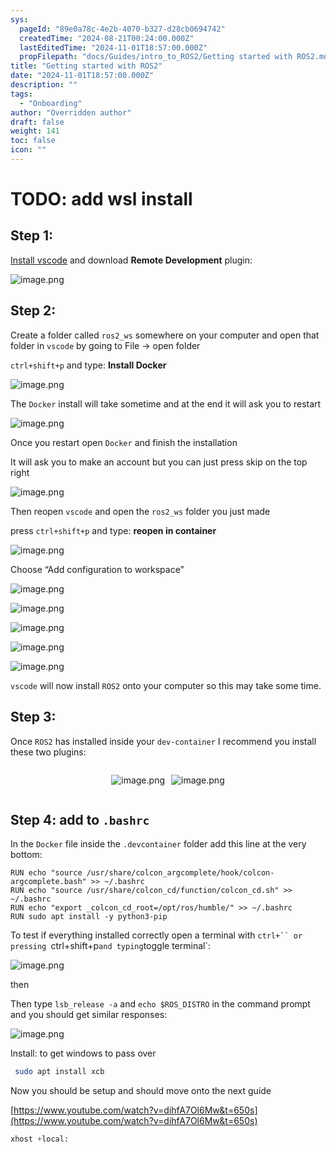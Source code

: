 ```yaml
---
sys:
  pageId: "89e0a78c-4e2b-4070-b327-d28cb0694742"
  createdTime: "2024-08-21T00:24:00.000Z"
  lastEditedTime: "2024-11-01T18:57:00.000Z"
  propFilepath: "docs/Guides/intro_to_ROS2/Getting started with ROS2.md"
title: "Getting started with ROS2"
date: "2024-11-01T18:57:00.000Z"
description: ""
tags:
  - "Onboarding"
author: "Overridden author"
draft: false
weight: 141
toc: false
icon: ""
---
```


# TODO: add wsl install

## Step 1:

[Install vscode](https://code.visualstudio.com/download) and download **Remote Development** plugin:

![image.png](https://prod-files-secure.s3.us-west-2.amazonaws.com/d518164a-d88e-44d1-a4ee-3adb3bd8bce0/efb52993-1881-4a40-b95e-6f020334f022/image.png?X-Amz-Algorithm=AWS4-HMAC-SHA256&X-Amz-Content-Sha256=UNSIGNED-PAYLOAD&X-Amz-Credential=ASIAZI2LB466WIOUWCHZ%2F20250330%2Fus-west-2%2Fs3%2Faws4_request&X-Amz-Date=20250330T121309Z&X-Amz-Expires=3600&X-Amz-Security-Token=IQoJb3JpZ2luX2VjECAaCXVzLXdlc3QtMiJHMEUCIQD58DZO9B6ulvLA1gVj%2BD4e5M1bezZ83m7BT3FsfdMm4QIgFszFA54hCJmuldDaiLbxOmBi15%2F9fUvCThtLxNvuepcqiAQIif%2F%2F%2F%2F%2F%2F%2F%2F%2F%2FARAAGgw2Mzc0MjMxODM4MDUiDMP1EcgszdA%2Bc9eNjircA06Avh9YrfpUagf0ejZWtGYWELrl4ZP5j2FRUE0LWgs4aW5f35xlFFy2gnB88bYg%2BpEZL1agsUCgnMqWjRwe3AnYb8KlH1MqfW4QOTadaEZwxKSIccyRCTl285hFibGshM%2FX36erm2y1eQ13%2FDLfau7OiPuPZAi7FozgCHym7K7vEQHYsuGWvruLJuKVkfjnulFG3XDq6PV%2F%2F%2FqQ58QtKZ7UuNZGHPBXwnlLoMcUlUG4a4sx1bxI4PMou%2B35cyFPWFNc4rPJ4EX%2BdljSshK0mocoMF2BotLb0Ox031xwPGdoOyEUW8IIE1J4%2B8FcTFpEZ4z9ZZvBsVO3hVP4QhIfGFScoGMVVnYes4Ulp8ZKYltal3UWfyXMWZkg2smNsuh3w%2BL9S8Liek9Mo7WOG5HtQH8VIfRFsw5gPMD7uZJySIgspKnklQLXp%2BCtF04ypqDkkNVVL5ZQpK%2B2U9Zfvuq223LetUVvjVJWAGaO8e9P6WfLR4mcCPX%2BcKnusteDn5GQkYTbsKdLFU4gRa17jl4PpMhXNomXw8Ue%2F0MKyno7Gv9bIGJnNNV0Y663MNkR%2F8HqSwmCoI968E3LR9NvYhEzyFOxzKvPhEvj6hGx5fpt1KP56ZzvmyeEop7en%2B4MMIbwo78GOqUBEMZa7S%2Bgl0jfeStNqqs%2FHCDOlsRsk0%2FRvJEcdOiAMWjDNCJ4ZmTx%2FyZXGUAaeqnlIqYEyBhvY7f4d5UJyLb%2FRJWJmjJvOmV%2B3z3Q%2FY%2Be4iBHkxQk57Hv25k9zDsDNESG9D%2BPM4cY0BzIkhfiyks9Or65Yu739j2DSkRfw6e%2BlUg026cEL1EN7BEZ13%2FxYeBYdA728MNY%2FDABwhHY%2BAy8NqAnEH0v&X-Amz-Signature=62ee6e0d79ed1954cf888a88fe8b06a779b0d62c2f232ee3dc13488b2d5b3977&X-Amz-SignedHeaders=host&x-id=GetObject)

## Step 2:

Create a folder called `ros2_ws` somewhere on your computer and open that folder in `vscode` by going to File → open folder 

`ctrl+shift+p` and type: **Install Docker**

![image.png](https://prod-files-secure.s3.us-west-2.amazonaws.com/d518164a-d88e-44d1-a4ee-3adb3bd8bce0/2269dc0e-1cd5-47ff-bceb-c04ad9b2eab0/image.png?X-Amz-Algorithm=AWS4-HMAC-SHA256&X-Amz-Content-Sha256=UNSIGNED-PAYLOAD&X-Amz-Credential=ASIAZI2LB466WIOUWCHZ%2F20250330%2Fus-west-2%2Fs3%2Faws4_request&X-Amz-Date=20250330T121309Z&X-Amz-Expires=3600&X-Amz-Security-Token=IQoJb3JpZ2luX2VjECAaCXVzLXdlc3QtMiJHMEUCIQD58DZO9B6ulvLA1gVj%2BD4e5M1bezZ83m7BT3FsfdMm4QIgFszFA54hCJmuldDaiLbxOmBi15%2F9fUvCThtLxNvuepcqiAQIif%2F%2F%2F%2F%2F%2F%2F%2F%2F%2FARAAGgw2Mzc0MjMxODM4MDUiDMP1EcgszdA%2Bc9eNjircA06Avh9YrfpUagf0ejZWtGYWELrl4ZP5j2FRUE0LWgs4aW5f35xlFFy2gnB88bYg%2BpEZL1agsUCgnMqWjRwe3AnYb8KlH1MqfW4QOTadaEZwxKSIccyRCTl285hFibGshM%2FX36erm2y1eQ13%2FDLfau7OiPuPZAi7FozgCHym7K7vEQHYsuGWvruLJuKVkfjnulFG3XDq6PV%2F%2F%2FqQ58QtKZ7UuNZGHPBXwnlLoMcUlUG4a4sx1bxI4PMou%2B35cyFPWFNc4rPJ4EX%2BdljSshK0mocoMF2BotLb0Ox031xwPGdoOyEUW8IIE1J4%2B8FcTFpEZ4z9ZZvBsVO3hVP4QhIfGFScoGMVVnYes4Ulp8ZKYltal3UWfyXMWZkg2smNsuh3w%2BL9S8Liek9Mo7WOG5HtQH8VIfRFsw5gPMD7uZJySIgspKnklQLXp%2BCtF04ypqDkkNVVL5ZQpK%2B2U9Zfvuq223LetUVvjVJWAGaO8e9P6WfLR4mcCPX%2BcKnusteDn5GQkYTbsKdLFU4gRa17jl4PpMhXNomXw8Ue%2F0MKyno7Gv9bIGJnNNV0Y663MNkR%2F8HqSwmCoI968E3LR9NvYhEzyFOxzKvPhEvj6hGx5fpt1KP56ZzvmyeEop7en%2B4MMIbwo78GOqUBEMZa7S%2Bgl0jfeStNqqs%2FHCDOlsRsk0%2FRvJEcdOiAMWjDNCJ4ZmTx%2FyZXGUAaeqnlIqYEyBhvY7f4d5UJyLb%2FRJWJmjJvOmV%2B3z3Q%2FY%2Be4iBHkxQk57Hv25k9zDsDNESG9D%2BPM4cY0BzIkhfiyks9Or65Yu739j2DSkRfw6e%2BlUg026cEL1EN7BEZ13%2FxYeBYdA728MNY%2FDABwhHY%2BAy8NqAnEH0v&X-Amz-Signature=87f88ee917e8b4999392ad68e08fde1d081b54ca0924cc5dcb346b63f9bbae6c&X-Amz-SignedHeaders=host&x-id=GetObject)

The `Docker` install will take sometime and at the end it will ask you to restart

![image.png](https://prod-files-secure.s3.us-west-2.amazonaws.com/d518164a-d88e-44d1-a4ee-3adb3bd8bce0/ed233f78-be33-4b1f-b89c-9c346c0e961e/image.png?X-Amz-Algorithm=AWS4-HMAC-SHA256&X-Amz-Content-Sha256=UNSIGNED-PAYLOAD&X-Amz-Credential=ASIAZI2LB466WIOUWCHZ%2F20250330%2Fus-west-2%2Fs3%2Faws4_request&X-Amz-Date=20250330T121309Z&X-Amz-Expires=3600&X-Amz-Security-Token=IQoJb3JpZ2luX2VjECAaCXVzLXdlc3QtMiJHMEUCIQD58DZO9B6ulvLA1gVj%2BD4e5M1bezZ83m7BT3FsfdMm4QIgFszFA54hCJmuldDaiLbxOmBi15%2F9fUvCThtLxNvuepcqiAQIif%2F%2F%2F%2F%2F%2F%2F%2F%2F%2FARAAGgw2Mzc0MjMxODM4MDUiDMP1EcgszdA%2Bc9eNjircA06Avh9YrfpUagf0ejZWtGYWELrl4ZP5j2FRUE0LWgs4aW5f35xlFFy2gnB88bYg%2BpEZL1agsUCgnMqWjRwe3AnYb8KlH1MqfW4QOTadaEZwxKSIccyRCTl285hFibGshM%2FX36erm2y1eQ13%2FDLfau7OiPuPZAi7FozgCHym7K7vEQHYsuGWvruLJuKVkfjnulFG3XDq6PV%2F%2F%2FqQ58QtKZ7UuNZGHPBXwnlLoMcUlUG4a4sx1bxI4PMou%2B35cyFPWFNc4rPJ4EX%2BdljSshK0mocoMF2BotLb0Ox031xwPGdoOyEUW8IIE1J4%2B8FcTFpEZ4z9ZZvBsVO3hVP4QhIfGFScoGMVVnYes4Ulp8ZKYltal3UWfyXMWZkg2smNsuh3w%2BL9S8Liek9Mo7WOG5HtQH8VIfRFsw5gPMD7uZJySIgspKnklQLXp%2BCtF04ypqDkkNVVL5ZQpK%2B2U9Zfvuq223LetUVvjVJWAGaO8e9P6WfLR4mcCPX%2BcKnusteDn5GQkYTbsKdLFU4gRa17jl4PpMhXNomXw8Ue%2F0MKyno7Gv9bIGJnNNV0Y663MNkR%2F8HqSwmCoI968E3LR9NvYhEzyFOxzKvPhEvj6hGx5fpt1KP56ZzvmyeEop7en%2B4MMIbwo78GOqUBEMZa7S%2Bgl0jfeStNqqs%2FHCDOlsRsk0%2FRvJEcdOiAMWjDNCJ4ZmTx%2FyZXGUAaeqnlIqYEyBhvY7f4d5UJyLb%2FRJWJmjJvOmV%2B3z3Q%2FY%2Be4iBHkxQk57Hv25k9zDsDNESG9D%2BPM4cY0BzIkhfiyks9Or65Yu739j2DSkRfw6e%2BlUg026cEL1EN7BEZ13%2FxYeBYdA728MNY%2FDABwhHY%2BAy8NqAnEH0v&X-Amz-Signature=8e07d6073ab883e8b3570ae832d545fd2b6ef8625a4b7892aadae5ace8f3c74e&X-Amz-SignedHeaders=host&x-id=GetObject)

Once you restart open `Docker` and finish the installation

It will ask you to make an account but you can just press skip on the top right

![image.png](https://prod-files-secure.s3.us-west-2.amazonaws.com/d518164a-d88e-44d1-a4ee-3adb3bd8bce0/21010ad9-1659-4fd9-9f59-9932a09b2a3d/image.png?X-Amz-Algorithm=AWS4-HMAC-SHA256&X-Amz-Content-Sha256=UNSIGNED-PAYLOAD&X-Amz-Credential=ASIAZI2LB466WIOUWCHZ%2F20250330%2Fus-west-2%2Fs3%2Faws4_request&X-Amz-Date=20250330T121309Z&X-Amz-Expires=3600&X-Amz-Security-Token=IQoJb3JpZ2luX2VjECAaCXVzLXdlc3QtMiJHMEUCIQD58DZO9B6ulvLA1gVj%2BD4e5M1bezZ83m7BT3FsfdMm4QIgFszFA54hCJmuldDaiLbxOmBi15%2F9fUvCThtLxNvuepcqiAQIif%2F%2F%2F%2F%2F%2F%2F%2F%2F%2FARAAGgw2Mzc0MjMxODM4MDUiDMP1EcgszdA%2Bc9eNjircA06Avh9YrfpUagf0ejZWtGYWELrl4ZP5j2FRUE0LWgs4aW5f35xlFFy2gnB88bYg%2BpEZL1agsUCgnMqWjRwe3AnYb8KlH1MqfW4QOTadaEZwxKSIccyRCTl285hFibGshM%2FX36erm2y1eQ13%2FDLfau7OiPuPZAi7FozgCHym7K7vEQHYsuGWvruLJuKVkfjnulFG3XDq6PV%2F%2F%2FqQ58QtKZ7UuNZGHPBXwnlLoMcUlUG4a4sx1bxI4PMou%2B35cyFPWFNc4rPJ4EX%2BdljSshK0mocoMF2BotLb0Ox031xwPGdoOyEUW8IIE1J4%2B8FcTFpEZ4z9ZZvBsVO3hVP4QhIfGFScoGMVVnYes4Ulp8ZKYltal3UWfyXMWZkg2smNsuh3w%2BL9S8Liek9Mo7WOG5HtQH8VIfRFsw5gPMD7uZJySIgspKnklQLXp%2BCtF04ypqDkkNVVL5ZQpK%2B2U9Zfvuq223LetUVvjVJWAGaO8e9P6WfLR4mcCPX%2BcKnusteDn5GQkYTbsKdLFU4gRa17jl4PpMhXNomXw8Ue%2F0MKyno7Gv9bIGJnNNV0Y663MNkR%2F8HqSwmCoI968E3LR9NvYhEzyFOxzKvPhEvj6hGx5fpt1KP56ZzvmyeEop7en%2B4MMIbwo78GOqUBEMZa7S%2Bgl0jfeStNqqs%2FHCDOlsRsk0%2FRvJEcdOiAMWjDNCJ4ZmTx%2FyZXGUAaeqnlIqYEyBhvY7f4d5UJyLb%2FRJWJmjJvOmV%2B3z3Q%2FY%2Be4iBHkxQk57Hv25k9zDsDNESG9D%2BPM4cY0BzIkhfiyks9Or65Yu739j2DSkRfw6e%2BlUg026cEL1EN7BEZ13%2FxYeBYdA728MNY%2FDABwhHY%2BAy8NqAnEH0v&X-Amz-Signature=cbb8e6960d47e85f2caace32cdec5beb725d4b254d5e521f05c363dc37185240&X-Amz-SignedHeaders=host&x-id=GetObject)

Then reopen `vscode` and open the `ros2_ws` folder you just made

press `ctrl+shift+p` and type: **reopen in container**

![image.png](https://prod-files-secure.s3.us-west-2.amazonaws.com/d518164a-d88e-44d1-a4ee-3adb3bd8bce0/4e93b8c2-41ad-488c-8095-c74205196118/image.png?X-Amz-Algorithm=AWS4-HMAC-SHA256&X-Amz-Content-Sha256=UNSIGNED-PAYLOAD&X-Amz-Credential=ASIAZI2LB466WIOUWCHZ%2F20250330%2Fus-west-2%2Fs3%2Faws4_request&X-Amz-Date=20250330T121309Z&X-Amz-Expires=3600&X-Amz-Security-Token=IQoJb3JpZ2luX2VjECAaCXVzLXdlc3QtMiJHMEUCIQD58DZO9B6ulvLA1gVj%2BD4e5M1bezZ83m7BT3FsfdMm4QIgFszFA54hCJmuldDaiLbxOmBi15%2F9fUvCThtLxNvuepcqiAQIif%2F%2F%2F%2F%2F%2F%2F%2F%2F%2FARAAGgw2Mzc0MjMxODM4MDUiDMP1EcgszdA%2Bc9eNjircA06Avh9YrfpUagf0ejZWtGYWELrl4ZP5j2FRUE0LWgs4aW5f35xlFFy2gnB88bYg%2BpEZL1agsUCgnMqWjRwe3AnYb8KlH1MqfW4QOTadaEZwxKSIccyRCTl285hFibGshM%2FX36erm2y1eQ13%2FDLfau7OiPuPZAi7FozgCHym7K7vEQHYsuGWvruLJuKVkfjnulFG3XDq6PV%2F%2F%2FqQ58QtKZ7UuNZGHPBXwnlLoMcUlUG4a4sx1bxI4PMou%2B35cyFPWFNc4rPJ4EX%2BdljSshK0mocoMF2BotLb0Ox031xwPGdoOyEUW8IIE1J4%2B8FcTFpEZ4z9ZZvBsVO3hVP4QhIfGFScoGMVVnYes4Ulp8ZKYltal3UWfyXMWZkg2smNsuh3w%2BL9S8Liek9Mo7WOG5HtQH8VIfRFsw5gPMD7uZJySIgspKnklQLXp%2BCtF04ypqDkkNVVL5ZQpK%2B2U9Zfvuq223LetUVvjVJWAGaO8e9P6WfLR4mcCPX%2BcKnusteDn5GQkYTbsKdLFU4gRa17jl4PpMhXNomXw8Ue%2F0MKyno7Gv9bIGJnNNV0Y663MNkR%2F8HqSwmCoI968E3LR9NvYhEzyFOxzKvPhEvj6hGx5fpt1KP56ZzvmyeEop7en%2B4MMIbwo78GOqUBEMZa7S%2Bgl0jfeStNqqs%2FHCDOlsRsk0%2FRvJEcdOiAMWjDNCJ4ZmTx%2FyZXGUAaeqnlIqYEyBhvY7f4d5UJyLb%2FRJWJmjJvOmV%2B3z3Q%2FY%2Be4iBHkxQk57Hv25k9zDsDNESG9D%2BPM4cY0BzIkhfiyks9Or65Yu739j2DSkRfw6e%2BlUg026cEL1EN7BEZ13%2FxYeBYdA728MNY%2FDABwhHY%2BAy8NqAnEH0v&X-Amz-Signature=ce9e21cba02bc971df69ec48ff61d05b02af4864666e3b933977db170c0407f4&X-Amz-SignedHeaders=host&x-id=GetObject)

Choose “Add configuration to workspace”

![image.png](https://prod-files-secure.s3.us-west-2.amazonaws.com/d518164a-d88e-44d1-a4ee-3adb3bd8bce0/9560b282-5060-4989-ba37-97e7b2c22476/image.png?X-Amz-Algorithm=AWS4-HMAC-SHA256&X-Amz-Content-Sha256=UNSIGNED-PAYLOAD&X-Amz-Credential=ASIAZI2LB466WIOUWCHZ%2F20250330%2Fus-west-2%2Fs3%2Faws4_request&X-Amz-Date=20250330T121309Z&X-Amz-Expires=3600&X-Amz-Security-Token=IQoJb3JpZ2luX2VjECAaCXVzLXdlc3QtMiJHMEUCIQD58DZO9B6ulvLA1gVj%2BD4e5M1bezZ83m7BT3FsfdMm4QIgFszFA54hCJmuldDaiLbxOmBi15%2F9fUvCThtLxNvuepcqiAQIif%2F%2F%2F%2F%2F%2F%2F%2F%2F%2FARAAGgw2Mzc0MjMxODM4MDUiDMP1EcgszdA%2Bc9eNjircA06Avh9YrfpUagf0ejZWtGYWELrl4ZP5j2FRUE0LWgs4aW5f35xlFFy2gnB88bYg%2BpEZL1agsUCgnMqWjRwe3AnYb8KlH1MqfW4QOTadaEZwxKSIccyRCTl285hFibGshM%2FX36erm2y1eQ13%2FDLfau7OiPuPZAi7FozgCHym7K7vEQHYsuGWvruLJuKVkfjnulFG3XDq6PV%2F%2F%2FqQ58QtKZ7UuNZGHPBXwnlLoMcUlUG4a4sx1bxI4PMou%2B35cyFPWFNc4rPJ4EX%2BdljSshK0mocoMF2BotLb0Ox031xwPGdoOyEUW8IIE1J4%2B8FcTFpEZ4z9ZZvBsVO3hVP4QhIfGFScoGMVVnYes4Ulp8ZKYltal3UWfyXMWZkg2smNsuh3w%2BL9S8Liek9Mo7WOG5HtQH8VIfRFsw5gPMD7uZJySIgspKnklQLXp%2BCtF04ypqDkkNVVL5ZQpK%2B2U9Zfvuq223LetUVvjVJWAGaO8e9P6WfLR4mcCPX%2BcKnusteDn5GQkYTbsKdLFU4gRa17jl4PpMhXNomXw8Ue%2F0MKyno7Gv9bIGJnNNV0Y663MNkR%2F8HqSwmCoI968E3LR9NvYhEzyFOxzKvPhEvj6hGx5fpt1KP56ZzvmyeEop7en%2B4MMIbwo78GOqUBEMZa7S%2Bgl0jfeStNqqs%2FHCDOlsRsk0%2FRvJEcdOiAMWjDNCJ4ZmTx%2FyZXGUAaeqnlIqYEyBhvY7f4d5UJyLb%2FRJWJmjJvOmV%2B3z3Q%2FY%2Be4iBHkxQk57Hv25k9zDsDNESG9D%2BPM4cY0BzIkhfiyks9Or65Yu739j2DSkRfw6e%2BlUg026cEL1EN7BEZ13%2FxYeBYdA728MNY%2FDABwhHY%2BAy8NqAnEH0v&X-Amz-Signature=73acd724d43076593f53e1745965b4a5a00aa170d5fd143a9c18909e468fc661&X-Amz-SignedHeaders=host&x-id=GetObject)

![image.png](https://prod-files-secure.s3.us-west-2.amazonaws.com/d518164a-d88e-44d1-a4ee-3adb3bd8bce0/2ee63f81-886b-48e8-a553-dc6e5eac99e4/image.png?X-Amz-Algorithm=AWS4-HMAC-SHA256&X-Amz-Content-Sha256=UNSIGNED-PAYLOAD&X-Amz-Credential=ASIAZI2LB466WIOUWCHZ%2F20250330%2Fus-west-2%2Fs3%2Faws4_request&X-Amz-Date=20250330T121309Z&X-Amz-Expires=3600&X-Amz-Security-Token=IQoJb3JpZ2luX2VjECAaCXVzLXdlc3QtMiJHMEUCIQD58DZO9B6ulvLA1gVj%2BD4e5M1bezZ83m7BT3FsfdMm4QIgFszFA54hCJmuldDaiLbxOmBi15%2F9fUvCThtLxNvuepcqiAQIif%2F%2F%2F%2F%2F%2F%2F%2F%2F%2FARAAGgw2Mzc0MjMxODM4MDUiDMP1EcgszdA%2Bc9eNjircA06Avh9YrfpUagf0ejZWtGYWELrl4ZP5j2FRUE0LWgs4aW5f35xlFFy2gnB88bYg%2BpEZL1agsUCgnMqWjRwe3AnYb8KlH1MqfW4QOTadaEZwxKSIccyRCTl285hFibGshM%2FX36erm2y1eQ13%2FDLfau7OiPuPZAi7FozgCHym7K7vEQHYsuGWvruLJuKVkfjnulFG3XDq6PV%2F%2F%2FqQ58QtKZ7UuNZGHPBXwnlLoMcUlUG4a4sx1bxI4PMou%2B35cyFPWFNc4rPJ4EX%2BdljSshK0mocoMF2BotLb0Ox031xwPGdoOyEUW8IIE1J4%2B8FcTFpEZ4z9ZZvBsVO3hVP4QhIfGFScoGMVVnYes4Ulp8ZKYltal3UWfyXMWZkg2smNsuh3w%2BL9S8Liek9Mo7WOG5HtQH8VIfRFsw5gPMD7uZJySIgspKnklQLXp%2BCtF04ypqDkkNVVL5ZQpK%2B2U9Zfvuq223LetUVvjVJWAGaO8e9P6WfLR4mcCPX%2BcKnusteDn5GQkYTbsKdLFU4gRa17jl4PpMhXNomXw8Ue%2F0MKyno7Gv9bIGJnNNV0Y663MNkR%2F8HqSwmCoI968E3LR9NvYhEzyFOxzKvPhEvj6hGx5fpt1KP56ZzvmyeEop7en%2B4MMIbwo78GOqUBEMZa7S%2Bgl0jfeStNqqs%2FHCDOlsRsk0%2FRvJEcdOiAMWjDNCJ4ZmTx%2FyZXGUAaeqnlIqYEyBhvY7f4d5UJyLb%2FRJWJmjJvOmV%2B3z3Q%2FY%2Be4iBHkxQk57Hv25k9zDsDNESG9D%2BPM4cY0BzIkhfiyks9Or65Yu739j2DSkRfw6e%2BlUg026cEL1EN7BEZ13%2FxYeBYdA728MNY%2FDABwhHY%2BAy8NqAnEH0v&X-Amz-Signature=429444334472dfe32909f967772ec3da765f0d9ed3ac47b84be3d2712bd62ac1&X-Amz-SignedHeaders=host&x-id=GetObject)

![image.png](https://prod-files-secure.s3.us-west-2.amazonaws.com/d518164a-d88e-44d1-a4ee-3adb3bd8bce0/ae1580b2-b048-407e-aed9-b584224a7a04/image.png?X-Amz-Algorithm=AWS4-HMAC-SHA256&X-Amz-Content-Sha256=UNSIGNED-PAYLOAD&X-Amz-Credential=ASIAZI2LB466WIOUWCHZ%2F20250330%2Fus-west-2%2Fs3%2Faws4_request&X-Amz-Date=20250330T121309Z&X-Amz-Expires=3600&X-Amz-Security-Token=IQoJb3JpZ2luX2VjECAaCXVzLXdlc3QtMiJHMEUCIQD58DZO9B6ulvLA1gVj%2BD4e5M1bezZ83m7BT3FsfdMm4QIgFszFA54hCJmuldDaiLbxOmBi15%2F9fUvCThtLxNvuepcqiAQIif%2F%2F%2F%2F%2F%2F%2F%2F%2F%2FARAAGgw2Mzc0MjMxODM4MDUiDMP1EcgszdA%2Bc9eNjircA06Avh9YrfpUagf0ejZWtGYWELrl4ZP5j2FRUE0LWgs4aW5f35xlFFy2gnB88bYg%2BpEZL1agsUCgnMqWjRwe3AnYb8KlH1MqfW4QOTadaEZwxKSIccyRCTl285hFibGshM%2FX36erm2y1eQ13%2FDLfau7OiPuPZAi7FozgCHym7K7vEQHYsuGWvruLJuKVkfjnulFG3XDq6PV%2F%2F%2FqQ58QtKZ7UuNZGHPBXwnlLoMcUlUG4a4sx1bxI4PMou%2B35cyFPWFNc4rPJ4EX%2BdljSshK0mocoMF2BotLb0Ox031xwPGdoOyEUW8IIE1J4%2B8FcTFpEZ4z9ZZvBsVO3hVP4QhIfGFScoGMVVnYes4Ulp8ZKYltal3UWfyXMWZkg2smNsuh3w%2BL9S8Liek9Mo7WOG5HtQH8VIfRFsw5gPMD7uZJySIgspKnklQLXp%2BCtF04ypqDkkNVVL5ZQpK%2B2U9Zfvuq223LetUVvjVJWAGaO8e9P6WfLR4mcCPX%2BcKnusteDn5GQkYTbsKdLFU4gRa17jl4PpMhXNomXw8Ue%2F0MKyno7Gv9bIGJnNNV0Y663MNkR%2F8HqSwmCoI968E3LR9NvYhEzyFOxzKvPhEvj6hGx5fpt1KP56ZzvmyeEop7en%2B4MMIbwo78GOqUBEMZa7S%2Bgl0jfeStNqqs%2FHCDOlsRsk0%2FRvJEcdOiAMWjDNCJ4ZmTx%2FyZXGUAaeqnlIqYEyBhvY7f4d5UJyLb%2FRJWJmjJvOmV%2B3z3Q%2FY%2Be4iBHkxQk57Hv25k9zDsDNESG9D%2BPM4cY0BzIkhfiyks9Or65Yu739j2DSkRfw6e%2BlUg026cEL1EN7BEZ13%2FxYeBYdA728MNY%2FDABwhHY%2BAy8NqAnEH0v&X-Amz-Signature=9fdc813440d25bcf3e3d447743cf446a08e36791ea5bbefdd063e602d7c095ac&X-Amz-SignedHeaders=host&x-id=GetObject)

![image.png](https://prod-files-secure.s3.us-west-2.amazonaws.com/d518164a-d88e-44d1-a4ee-3adb3bd8bce0/53255b28-f75e-430f-b9e3-c0ac8577e42b/image.png?X-Amz-Algorithm=AWS4-HMAC-SHA256&X-Amz-Content-Sha256=UNSIGNED-PAYLOAD&X-Amz-Credential=ASIAZI2LB466WIOUWCHZ%2F20250330%2Fus-west-2%2Fs3%2Faws4_request&X-Amz-Date=20250330T121309Z&X-Amz-Expires=3600&X-Amz-Security-Token=IQoJb3JpZ2luX2VjECAaCXVzLXdlc3QtMiJHMEUCIQD58DZO9B6ulvLA1gVj%2BD4e5M1bezZ83m7BT3FsfdMm4QIgFszFA54hCJmuldDaiLbxOmBi15%2F9fUvCThtLxNvuepcqiAQIif%2F%2F%2F%2F%2F%2F%2F%2F%2F%2FARAAGgw2Mzc0MjMxODM4MDUiDMP1EcgszdA%2Bc9eNjircA06Avh9YrfpUagf0ejZWtGYWELrl4ZP5j2FRUE0LWgs4aW5f35xlFFy2gnB88bYg%2BpEZL1agsUCgnMqWjRwe3AnYb8KlH1MqfW4QOTadaEZwxKSIccyRCTl285hFibGshM%2FX36erm2y1eQ13%2FDLfau7OiPuPZAi7FozgCHym7K7vEQHYsuGWvruLJuKVkfjnulFG3XDq6PV%2F%2F%2FqQ58QtKZ7UuNZGHPBXwnlLoMcUlUG4a4sx1bxI4PMou%2B35cyFPWFNc4rPJ4EX%2BdljSshK0mocoMF2BotLb0Ox031xwPGdoOyEUW8IIE1J4%2B8FcTFpEZ4z9ZZvBsVO3hVP4QhIfGFScoGMVVnYes4Ulp8ZKYltal3UWfyXMWZkg2smNsuh3w%2BL9S8Liek9Mo7WOG5HtQH8VIfRFsw5gPMD7uZJySIgspKnklQLXp%2BCtF04ypqDkkNVVL5ZQpK%2B2U9Zfvuq223LetUVvjVJWAGaO8e9P6WfLR4mcCPX%2BcKnusteDn5GQkYTbsKdLFU4gRa17jl4PpMhXNomXw8Ue%2F0MKyno7Gv9bIGJnNNV0Y663MNkR%2F8HqSwmCoI968E3LR9NvYhEzyFOxzKvPhEvj6hGx5fpt1KP56ZzvmyeEop7en%2B4MMIbwo78GOqUBEMZa7S%2Bgl0jfeStNqqs%2FHCDOlsRsk0%2FRvJEcdOiAMWjDNCJ4ZmTx%2FyZXGUAaeqnlIqYEyBhvY7f4d5UJyLb%2FRJWJmjJvOmV%2B3z3Q%2FY%2Be4iBHkxQk57Hv25k9zDsDNESG9D%2BPM4cY0BzIkhfiyks9Or65Yu739j2DSkRfw6e%2BlUg026cEL1EN7BEZ13%2FxYeBYdA728MNY%2FDABwhHY%2BAy8NqAnEH0v&X-Amz-Signature=c4e4cc20797902bac81c7e4b78faf027a6453a76791469856742f83230cc3bb1&X-Amz-SignedHeaders=host&x-id=GetObject)

![image.png](https://prod-files-secure.s3.us-west-2.amazonaws.com/d518164a-d88e-44d1-a4ee-3adb3bd8bce0/7c562767-5af9-4ffb-97d1-327bcdf4ee00/image.png?X-Amz-Algorithm=AWS4-HMAC-SHA256&X-Amz-Content-Sha256=UNSIGNED-PAYLOAD&X-Amz-Credential=ASIAZI2LB466WIOUWCHZ%2F20250330%2Fus-west-2%2Fs3%2Faws4_request&X-Amz-Date=20250330T121309Z&X-Amz-Expires=3600&X-Amz-Security-Token=IQoJb3JpZ2luX2VjECAaCXVzLXdlc3QtMiJHMEUCIQD58DZO9B6ulvLA1gVj%2BD4e5M1bezZ83m7BT3FsfdMm4QIgFszFA54hCJmuldDaiLbxOmBi15%2F9fUvCThtLxNvuepcqiAQIif%2F%2F%2F%2F%2F%2F%2F%2F%2F%2FARAAGgw2Mzc0MjMxODM4MDUiDMP1EcgszdA%2Bc9eNjircA06Avh9YrfpUagf0ejZWtGYWELrl4ZP5j2FRUE0LWgs4aW5f35xlFFy2gnB88bYg%2BpEZL1agsUCgnMqWjRwe3AnYb8KlH1MqfW4QOTadaEZwxKSIccyRCTl285hFibGshM%2FX36erm2y1eQ13%2FDLfau7OiPuPZAi7FozgCHym7K7vEQHYsuGWvruLJuKVkfjnulFG3XDq6PV%2F%2F%2FqQ58QtKZ7UuNZGHPBXwnlLoMcUlUG4a4sx1bxI4PMou%2B35cyFPWFNc4rPJ4EX%2BdljSshK0mocoMF2BotLb0Ox031xwPGdoOyEUW8IIE1J4%2B8FcTFpEZ4z9ZZvBsVO3hVP4QhIfGFScoGMVVnYes4Ulp8ZKYltal3UWfyXMWZkg2smNsuh3w%2BL9S8Liek9Mo7WOG5HtQH8VIfRFsw5gPMD7uZJySIgspKnklQLXp%2BCtF04ypqDkkNVVL5ZQpK%2B2U9Zfvuq223LetUVvjVJWAGaO8e9P6WfLR4mcCPX%2BcKnusteDn5GQkYTbsKdLFU4gRa17jl4PpMhXNomXw8Ue%2F0MKyno7Gv9bIGJnNNV0Y663MNkR%2F8HqSwmCoI968E3LR9NvYhEzyFOxzKvPhEvj6hGx5fpt1KP56ZzvmyeEop7en%2B4MMIbwo78GOqUBEMZa7S%2Bgl0jfeStNqqs%2FHCDOlsRsk0%2FRvJEcdOiAMWjDNCJ4ZmTx%2FyZXGUAaeqnlIqYEyBhvY7f4d5UJyLb%2FRJWJmjJvOmV%2B3z3Q%2FY%2Be4iBHkxQk57Hv25k9zDsDNESG9D%2BPM4cY0BzIkhfiyks9Or65Yu739j2DSkRfw6e%2BlUg026cEL1EN7BEZ13%2FxYeBYdA728MNY%2FDABwhHY%2BAy8NqAnEH0v&X-Amz-Signature=ecb3c40ae2a8ff96dd80aca83da3c56ff68faa8d9fc0acadbb2f7c2ed36ba86b&X-Amz-SignedHeaders=host&x-id=GetObject)

`vscode` will now install `ROS2` onto your computer so this may take some time.

## Step 3:

Once `ROS2` has installed inside your `dev-container` I recommend you install these two plugins:

<div style="display: flex;flex-direction: row; column-gap:10px; max-width: 630px;justify-content: center;">
<div>

![image.png](https://prod-files-secure.s3.us-west-2.amazonaws.com/d518164a-d88e-44d1-a4ee-3adb3bd8bce0/3fc3d550-5a54-4ba1-ba6b-faa01cdb7369/image.png?X-Amz-Algorithm=AWS4-HMAC-SHA256&X-Amz-Content-Sha256=UNSIGNED-PAYLOAD&X-Amz-Credential=ASIAZI2LB466R46PMRKY%2F20250330%2Fus-west-2%2Fs3%2Faws4_request&X-Amz-Date=20250330T121310Z&X-Amz-Expires=3600&X-Amz-Security-Token=IQoJb3JpZ2luX2VjECAaCXVzLXdlc3QtMiJHMEUCIGKVwR%2FOmbgMFEbjGKcanzJUyETmtS3HdJyyFrexReUiAiEAnfZhAHSydkVSSO2UM3Z97UjRWD47k1JhACtIIYID1ygqiAQIif%2F%2F%2F%2F%2F%2F%2F%2F%2F%2FARAAGgw2Mzc0MjMxODM4MDUiDLEysiK6%2BN5zMc7SmCrcA6ojGOfctAJD2FSG4EAHTa213DZCyU8G3cVzDwdA%2BkQEVxbhry95zv9%2FDPRt3QgsM1miwfN1gzrcNDAgovAsnnuAVz%2FQZK2PKrqaK4v2PdEIbm6GnaCJ9gIFAj%2Ffcb2QrldOM%2FeGbbmOv3LPJrw3JdzZFXF4QsPfNbhng0drRHF0ad20kZ1ZSPSDPGKZkS4ewTxHa80TrIt2ZO7HD5UAupHqbl1M%2BBJiPuC7EY4YG6K5w23GZKdak%2BtIJJkqZxQkxS0IN5417biyyeXUUAoqdlhi4joj1S%2B3KcQQNJAUiBTOgSTZ%2BzPGLR9XQ09h%2F6lfqhzkCH%2FlS58xwhFMRca%2BK%2FXWt3REJqPIPO6GoREuhzjqGWsR%2BLNyuEM1MtjZKvy8fTcL3LDshNZK36yBY0b%2BRwwBTNaiaFIh8vf77M%2FClK3m7wMdYjwYuKru%2BtbL9YNiBmXjfk%2FfQgfHvsCcA240FxkchjlSxyzNxTgdzr19WMMTDSehY3%2BfbZUiHKKHFEj1ESmw%2FFqaWGNWIXLpYhfqCQg7JMe%2BT%2FKvtVoEW56w4djXmF28vkGfu3rH7mVnO%2FG2%2FznN3Af%2BH4RgE18PhkV4Q7fyYCG80%2BruHyita4goclJFJVFhDfzhpjDOvQ5xMJbwo78GOqUBUahWV3cO%2FuAJDpZXP%2BkNe3ELoPPDIos9hGnma2UvQ3b7jq5FEwu2ikbeh%2FlK%2BW7sGpg6itL4hCJ4nbSdc3YAc1F58tywrhJtaMDRt1ZNFRaqtFIHseZHxdJ9nDQdWUjYGUYOf7nOoqPOj9uyYYn2rnn%2FwMH40re9rDxAL9NBEIHxTxAblLa737GvQLjHULJel%2FtfVjFkGIKcDzXApeshGpxvVlS%2F&X-Amz-Signature=9bc202d7916e269c0969c79af1bba4227eb629c2feff50ddc699ada6230c34dc&X-Amz-SignedHeaders=host&x-id=GetObject)

</div>
<div>

![image.png](https://prod-files-secure.s3.us-west-2.amazonaws.com/d518164a-d88e-44d1-a4ee-3adb3bd8bce0/d994cc66-13c2-4093-a5a3-f84cf4601a82/image.png?X-Amz-Algorithm=AWS4-HMAC-SHA256&X-Amz-Content-Sha256=UNSIGNED-PAYLOAD&X-Amz-Credential=ASIAZI2LB4663F5ZY2IW%2F20250330%2Fus-west-2%2Fs3%2Faws4_request&X-Amz-Date=20250330T121310Z&X-Amz-Expires=3600&X-Amz-Security-Token=IQoJb3JpZ2luX2VjECAaCXVzLXdlc3QtMiJIMEYCIQDhmPGss%2F3MH7UBsUUDYniwUJ7L%2BgZYSGK7pVvyWKC4GgIhAPRzNer5dzP5rlgNaMnw6LLGlRVK9U8Uv5mSeIQgTyeRKogECIn%2F%2F%2F%2F%2F%2F%2F%2F%2F%2FwEQABoMNjM3NDIzMTgzODA1IgxuWl3Y%2F6poFIw%2BStoq3AONOMHJQvik8nmG%2B8esuCugarlNm%2FYZoP6MMC5TCgnrLnivR55KI1TvXvnQqxTnp%2BCuMGNezBLOF6JpBk1U33Lnt01jM4h2fOBgaIgEz7q9ezR%2FXQgOP87bAu5h3KQH14FCPI8q6bFZowlrRu6vXBWOJR8KgKfntwHXfTyjnMqqswxhLN0iCHL6RVftj2LZVBHdTcUz940%2Fkwu1QlBzk4%2BiiBBKW610GTUIXsLxav4pgQl8FUNdwI%2BlrI56vVY79Pan4InSo%2BJQxE3MtNPZmpkiquNyOBfcDzhnW5uzicG1NN4vARdsrnhfknmJmsPRvMCcIw4ghbY6LZJDxNT22OGx2rwMRIXN2AIID7ppczmBKg6RoNa3bUagV0qJrd5szWwqx8mqw%2BYObO%2BSKmnSiKk94G6JvvXHHXSZpjvAwFXN%2B8D3IAsjx7D%2BQEMltY7lwraijt9yj4gmojEENUCl0bobKSLvoAfGeKuVj%2BRLDmb%2BTG8I4nMeejeuDQysEW7Y7GiJnZWiSa6ub2lGwDeH5NYoLl2NsERucWtOvqfZFVBKxvDVud4UUu5wo2bmUAU%2BRPTYKzJrMg9x2LzhqyjT6W039zS3hFiYG1txdA%2Bt941YBZWvUI%2BrUFHVLaXobDDG8KO%2FBjqkAQUPjwcGQiDehTNLzQmqyNMzp9UF%2FL%2BowemtuCx0BKsgkftcpA6OJs9Hx2UzVGNs6B79EhG%2FI%2FH3k5fsy%2F5sAbhiFwSy5yPmEb3RbEKQP3whl1SxI9FGkQqrbp2sTpnl2xo6pQwfJXpyRcyoXOzr5X8XBln6frO1duxbx8CG4QRaaruZGZSIMKdT0Jl6FCy7vI%2BfU7rmphx9tLZ%2FCLKD8gz24l5t&X-Amz-Signature=ac3001c26fff7bfbedf0a4f4e49c0736a61cebb9256ef0013601cb9c00a5757d&X-Amz-SignedHeaders=host&x-id=GetObject)

</div>
</div>

## Step 4: add to `.bashrc`

In the `Docker` file inside the `.devcontainer` folder add this line at the very bottom: 

```docker
RUN echo "source /usr/share/colcon_argcomplete/hook/colcon-argcomplete.bash" >> ~/.bashrc
RUN echo "source /usr/share/colcon_cd/function/colcon_cd.sh" >> ~/.bashrc
RUN echo "export _colcon_cd_root=/opt/ros/humble/" >> ~/.bashrc
RUN sudo apt install -y python3-pip 
```

To test if everything installed correctly open a terminal with `ctrl+`` or pressing `ctrl+shift+p` and typing `toggle terminal`:

![image.png](https://prod-files-secure.s3.us-west-2.amazonaws.com/d518164a-d88e-44d1-a4ee-3adb3bd8bce0/6a4943d8-b04e-4c02-9a58-775f3384d1a5/image.png?X-Amz-Algorithm=AWS4-HMAC-SHA256&X-Amz-Content-Sha256=UNSIGNED-PAYLOAD&X-Amz-Credential=ASIAZI2LB466WIOUWCHZ%2F20250330%2Fus-west-2%2Fs3%2Faws4_request&X-Amz-Date=20250330T121309Z&X-Amz-Expires=3600&X-Amz-Security-Token=IQoJb3JpZ2luX2VjECAaCXVzLXdlc3QtMiJHMEUCIQD58DZO9B6ulvLA1gVj%2BD4e5M1bezZ83m7BT3FsfdMm4QIgFszFA54hCJmuldDaiLbxOmBi15%2F9fUvCThtLxNvuepcqiAQIif%2F%2F%2F%2F%2F%2F%2F%2F%2F%2FARAAGgw2Mzc0MjMxODM4MDUiDMP1EcgszdA%2Bc9eNjircA06Avh9YrfpUagf0ejZWtGYWELrl4ZP5j2FRUE0LWgs4aW5f35xlFFy2gnB88bYg%2BpEZL1agsUCgnMqWjRwe3AnYb8KlH1MqfW4QOTadaEZwxKSIccyRCTl285hFibGshM%2FX36erm2y1eQ13%2FDLfau7OiPuPZAi7FozgCHym7K7vEQHYsuGWvruLJuKVkfjnulFG3XDq6PV%2F%2F%2FqQ58QtKZ7UuNZGHPBXwnlLoMcUlUG4a4sx1bxI4PMou%2B35cyFPWFNc4rPJ4EX%2BdljSshK0mocoMF2BotLb0Ox031xwPGdoOyEUW8IIE1J4%2B8FcTFpEZ4z9ZZvBsVO3hVP4QhIfGFScoGMVVnYes4Ulp8ZKYltal3UWfyXMWZkg2smNsuh3w%2BL9S8Liek9Mo7WOG5HtQH8VIfRFsw5gPMD7uZJySIgspKnklQLXp%2BCtF04ypqDkkNVVL5ZQpK%2B2U9Zfvuq223LetUVvjVJWAGaO8e9P6WfLR4mcCPX%2BcKnusteDn5GQkYTbsKdLFU4gRa17jl4PpMhXNomXw8Ue%2F0MKyno7Gv9bIGJnNNV0Y663MNkR%2F8HqSwmCoI968E3LR9NvYhEzyFOxzKvPhEvj6hGx5fpt1KP56ZzvmyeEop7en%2B4MMIbwo78GOqUBEMZa7S%2Bgl0jfeStNqqs%2FHCDOlsRsk0%2FRvJEcdOiAMWjDNCJ4ZmTx%2FyZXGUAaeqnlIqYEyBhvY7f4d5UJyLb%2FRJWJmjJvOmV%2B3z3Q%2FY%2Be4iBHkxQk57Hv25k9zDsDNESG9D%2BPM4cY0BzIkhfiyks9Or65Yu739j2DSkRfw6e%2BlUg026cEL1EN7BEZ13%2FxYeBYdA728MNY%2FDABwhHY%2BAy8NqAnEH0v&X-Amz-Signature=b4f8bd076dc9c99fadf12bbbaedf2b29fa965a75a016346f9f7b95e95bb3359c&X-Amz-SignedHeaders=host&x-id=GetObject)

then 

Then type `lsb_release -a` and `echo $ROS_DISTRO` in the command prompt and you should get similar responses:

![image.png](https://prod-files-secure.s3.us-west-2.amazonaws.com/d518164a-d88e-44d1-a4ee-3adb3bd8bce0/3e635dec-a805-4e85-8b9e-d000e5b71a4e/image.png?X-Amz-Algorithm=AWS4-HMAC-SHA256&X-Amz-Content-Sha256=UNSIGNED-PAYLOAD&X-Amz-Credential=ASIAZI2LB466WIOUWCHZ%2F20250330%2Fus-west-2%2Fs3%2Faws4_request&X-Amz-Date=20250330T121309Z&X-Amz-Expires=3600&X-Amz-Security-Token=IQoJb3JpZ2luX2VjECAaCXVzLXdlc3QtMiJHMEUCIQD58DZO9B6ulvLA1gVj%2BD4e5M1bezZ83m7BT3FsfdMm4QIgFszFA54hCJmuldDaiLbxOmBi15%2F9fUvCThtLxNvuepcqiAQIif%2F%2F%2F%2F%2F%2F%2F%2F%2F%2FARAAGgw2Mzc0MjMxODM4MDUiDMP1EcgszdA%2Bc9eNjircA06Avh9YrfpUagf0ejZWtGYWELrl4ZP5j2FRUE0LWgs4aW5f35xlFFy2gnB88bYg%2BpEZL1agsUCgnMqWjRwe3AnYb8KlH1MqfW4QOTadaEZwxKSIccyRCTl285hFibGshM%2FX36erm2y1eQ13%2FDLfau7OiPuPZAi7FozgCHym7K7vEQHYsuGWvruLJuKVkfjnulFG3XDq6PV%2F%2F%2FqQ58QtKZ7UuNZGHPBXwnlLoMcUlUG4a4sx1bxI4PMou%2B35cyFPWFNc4rPJ4EX%2BdljSshK0mocoMF2BotLb0Ox031xwPGdoOyEUW8IIE1J4%2B8FcTFpEZ4z9ZZvBsVO3hVP4QhIfGFScoGMVVnYes4Ulp8ZKYltal3UWfyXMWZkg2smNsuh3w%2BL9S8Liek9Mo7WOG5HtQH8VIfRFsw5gPMD7uZJySIgspKnklQLXp%2BCtF04ypqDkkNVVL5ZQpK%2B2U9Zfvuq223LetUVvjVJWAGaO8e9P6WfLR4mcCPX%2BcKnusteDn5GQkYTbsKdLFU4gRa17jl4PpMhXNomXw8Ue%2F0MKyno7Gv9bIGJnNNV0Y663MNkR%2F8HqSwmCoI968E3LR9NvYhEzyFOxzKvPhEvj6hGx5fpt1KP56ZzvmyeEop7en%2B4MMIbwo78GOqUBEMZa7S%2Bgl0jfeStNqqs%2FHCDOlsRsk0%2FRvJEcdOiAMWjDNCJ4ZmTx%2FyZXGUAaeqnlIqYEyBhvY7f4d5UJyLb%2FRJWJmjJvOmV%2B3z3Q%2FY%2Be4iBHkxQk57Hv25k9zDsDNESG9D%2BPM4cY0BzIkhfiyks9Or65Yu739j2DSkRfw6e%2BlUg026cEL1EN7BEZ13%2FxYeBYdA728MNY%2FDABwhHY%2BAy8NqAnEH0v&X-Amz-Signature=f317e26fe92b5c257a1160014b93d26f96925f4a5a21fd090b87c4dc2ed169a8&X-Amz-SignedHeaders=host&x-id=GetObject)

Install:  to get windows to pass over

```bash
 sudo apt install xcb
```

Now you should be setup and should move onto the next guide 

[https://www.youtube.com/watch?v=dihfA7Ol6Mw&t=650s](https://www.youtube.com/watch?v=dihfA7Ol6Mw&t=650s)

```python
xhost +local:
```
